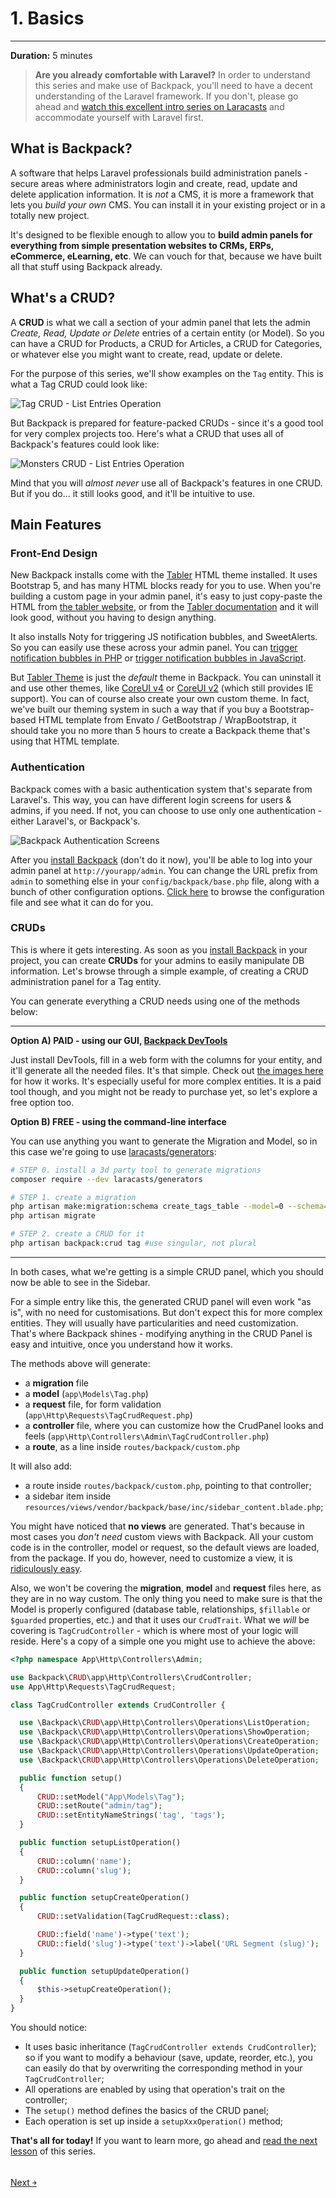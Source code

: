 # 1. Basics

---

**Duration:** 5 minutes

> **Are you already comfortable with Laravel?** In order to understand this series and make use of Backpack, you'll need to have a decent understanding of the Laravel framework. If you don't, please go ahead and [watch this excellent intro series on Laracasts](https://laracasts.com/series/laravel-8-from-scratch) and accommodate yourself with Laravel first.


<a name="what-is-backpack"></a>
## What is Backpack?
A software that helps Laravel professionals build administration panels - secure areas where administrators login and create, read, update and delete application information. It is *not* a CMS, it is more a framework that lets you *build your own* CMS. You can install it in your existing project or in a totally new project.

It's designed to be flexible enough to allow you to **build admin panels for everything from simple presentation websites to CRMs, ERPs, eCommerce, eLearning, etc**. We can vouch for that, because we have built all that stuff using Backpack already.

<a name="how-to-use-backpack"></a>
## What's a CRUD?

A **CRUD** is what we call a section of your admin panel that lets the admin _Create, Read, Update or Delete_ entries of a certain entity (or Model). So you can have a CRUD for Products, a CRUD for Articles, a CRUD for Categories, or whatever else you might want to create, read, update or delete.

For the purpose of this series, we'll show examples on the ```Tag``` entity. This is what a Tag CRUD could look like:

![Tag CRUD - List Entries Operation](https://backpackforlaravel.com/uploads/docs-4-0/getting_started/tag_crud_list_entries.png)

But Backpack is prepared for feature-packed CRUDs - since it's a good tool for very complex projects too. Here's what a CRUD that uses all of Backpack's features could look like:

![Monsters CRUD - List Entries Operation](https://backpackforlaravel.com/uploads/docs-4-0/getting_started/monster_crud_list_entries.png)

Mind that you will _almost never_ use all of Backpack's features in one CRUD. But if you do... it still looks good, and it'll be intuitive to use.

<a name="core-packages"></a>
## Main Features

<a name="backpack-design"></a>
### Front-End Design

New Backpack installs come with the [Tabler](https://tabler.io) HTML theme installed. It uses Bootstrap 5, and has many HTML blocks ready for you to use. When you're building a custom page in your admin panel, it's easy to just copy-paste the HTML from [the tabler website](https://tabler.io/preview), or from the [Tabler documentation](https://tabler.io/docs) and it will look good, without you having to design anything.

It also installs Noty for triggering JS notification bubbles, and SweetAlerts. So you can easily use these across your admin panel. You can [trigger notification bubbles in PHP](/docs/{{version}}/base-about#triggering-notification-bubbles-in-php) or [trigger notification bubbles in JavaScript](/docs/{{version}}/base-about#triggering-notification-bubbles-in-javascript).

But [Tabler Theme](https://github.com/Laravel-Backpack/theme-tabler) is just the _default_ theme in Backpack. You can uninstall it and use other themes, like [CoreUI v4](https://github.com/Laravel-Backpack/theme-coreuiv4) or [CoreUI v2](https://github.com/Laravel-Backpack/theme-tabler) (which still provides IE support). You can of course also create your own custom theme. In fact, we've built our theming system in such a way that if you buy a Bootstrap-based HTML template from Envato / GetBootstrap / WrapBootstrap, it should take you no more than 5 hours to  create a Backpack theme that's using that HTML template.


<a name="backpack-authentication"></a>
### Authentication

Backpack comes with a basic authentication system that's separate from Laravel's. This way, you can have different login screens for users & admins, if you need. If not, you can choose to use only one authentication - either Laravel's, or Backpack's.

![Backpack Authentication Screens](https://backpackforlaravel.com/uploads/docs-4-0/getting_started/auth_screens.png)

After you [install Backpack](/docs/{{version}}/installation) (don't do it now), you'll be able to log into your admin panel at ```http://yourapp/admin```. You can change the URL prefix from ```admin``` to something else in your ```config/backpack/base.php``` file, along with a bunch of other configuration options. [Click here](https://github.com/Laravel-Backpack/CRUD/blob/master/src/config/backpack/base.php) to browse the configuration file and see what it can do for you.


<a name="backpack-crud"></a>
### CRUDs

This is where it gets interesting. As soon as you [install Backpack](/docs/{{version}}/installation) in your project, you can create **CRUDs** for your admins to easily manipulate DB information. Let's browse through a simple example, of creating a CRUD administration panel for a Tag entity.

You can generate everything a CRUD needs using one of the methods below:

---

**Option A) PAID - using our GUI, [Backpack DevTools](https://backpackforlaravel.com/products/devtools)**

Just install DevTools, fill in a web form with the columns for your entity, and it'll generate all the needed files. It's that simple. Check out [the images here](https://backpackforlaravel.com/products/devtools) for how it works. It's especially useful for more complex entities. It is a paid tool though, and you might not be ready to purchase yet, so let's explore a free option too.

**Option B) FREE - using the command-line interface**

You can use anything you want to generate the Migration and Model, so in this case we're going to use [laracasts/generators](https://github.com/laracasts/Laravel-5-Generators-Extended):

```zsh
# STEP 0. install a 3d party tool to generate migrations
composer require --dev laracasts/generators

# STEP 1. create a migration
php artisan make:migration:schema create_tags_table --model=0 --schema="name:string:unique,slug:string:unique"
php artisan migrate

# STEP 2. create a CRUD for it
php artisan backpack:crud tag #use singular, not plural
```

---

In both cases, what we're getting is a simple CRUD panel, which you should now be able to see in the Sidebar.

For a simple entry like this, the generated CRUD panel will even work "as is", with no need for customisations. But don't expect this for more complex entities. They will usually have particularities and need customization. That's where Backpack shines - modifying anything in the CRUD Panel is easy and intuitive, once you understand how it works.

The methods above will generate:
- a **migration** file
- a **model** (```app\Models\Tag.php```)
- a **request** file, for form validation (```app\Http\Requests\TagCrudRequest.php```)
- a **controller** file, where you can customize how the CrudPanel looks and feels (```app\Http\Controllers\Admin\TagCrudController.php```)
- a **route**, as a line inside ```routes/backpack/custom.php```

It will also add:
- a route inside ```routes/backpack/custom.php```, pointing to that controller;
- a sidebar item inside ```resources/views/vendor/backpack/base/inc/sidebar_content.blade.php```;

You might have noticed that **no views** are generated. That's because in most cases you _don't need_ custom views with Backpack. All your custom code is in the controller, model or request, so the default views are loaded, from the package. If you do, however, need to customize a view, it is [ridiculously easy](/docs/{{version}}/crud-how-to#customize-views-for-each-crud-panel).

Also, we won't be covering the **migration**, **model** and **request** files here, as they are in no way custom. The only thing you need to make sure is that the Model is properly configured (database table, relationships, ```$fillable``` or ```$guarded``` properties, etc.) and that it uses our ```CrudTrait```. What we _will_ be covering is ```TagCrudController``` - which is where most of your logic will reside. Here's a copy of a simple one you might use to achieve the above:

```php
<?php namespace App\Http\Controllers\Admin;

use Backpack\CRUD\app\Http\Controllers\CrudController;
use App\Http\Requests\TagCrudRequest;

class TagCrudController extends CrudController {

  use \Backpack\CRUD\app\Http\Controllers\Operations\ListOperation;
  use \Backpack\CRUD\app\Http\Controllers\Operations\ShowOperation;
  use \Backpack\CRUD\app\Http\Controllers\Operations\CreateOperation;
  use \Backpack\CRUD\app\Http\Controllers\Operations\UpdateOperation;
  use \Backpack\CRUD\app\Http\Controllers\Operations\DeleteOperation;

  public function setup()
  {
      CRUD::setModel("App\Models\Tag");
      CRUD::setRoute("admin/tag");
      CRUD::setEntityNameStrings('tag', 'tags');
  }

  public function setupListOperation()
  {
      CRUD::column('name');
      CRUD::column('slug');
  }

  public function setupCreateOperation()
  {
      CRUD::setValidation(TagCrudRequest::class);

      CRUD::field('name')->type('text');
      CRUD::field('slug')->type('text')->label('URL Segment (slug)');
  }

  public function setupUpdateOperation()
  {
      $this->setupCreateOperation();
  }
}
```

You should notice:
- It uses basic inheritance (```TagCrudController extends CrudController```); so if you want to modify a behaviour (save, update, reorder, etc.), you can easily do that by overwriting the corresponding method in your ```TagCrudController```;
- All operations are enabled by using that operation's trait on the controller;
- The ```setup()``` method defines the basics of the CRUD panel;
- Each operation is set up inside a ```setupXxxOperation()``` method;

**That's all for today!** If you want to learn more, go ahead and [read the next lesson](/docs/{{version}}/getting-started-crud-operations) of this series.


<br>
<a href="/docs/{{version}}/getting-started-crud-operations" class="btn btn-outline-info shadow">
  Next  &#xFFEB;
</a>
